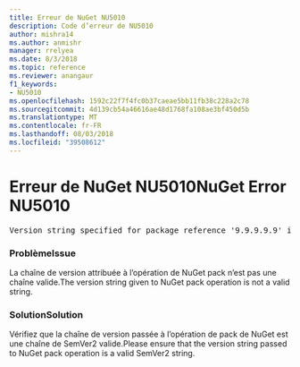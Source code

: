 ```yaml
---
title: Erreur de NuGet NU5010
description: Code d’erreur de NU5010
author: mishra14
ms.author: anmishr
manager: rrelyea
ms.date: 8/3/2018
ms.topic: reference
ms.reviewer: anangaur
f1_keywords:
- NU5010
ms.openlocfilehash: 1592c22f7f4fc0b37caeae5bb11fb38c228a2c78
ms.sourcegitcommit: 4d139cb54a46616ae48d1768fa108ae3bf450d5b
ms.translationtype: MT
ms.contentlocale: fr-FR
ms.lasthandoff: 08/03/2018
ms.locfileid: "39508612"
---
```

# <a name="nuget-error-nu5010"></a><span data-ttu-id="3ec5d-103">Erreur de NuGet NU5010</span><span class="sxs-lookup"><span data-stu-id="3ec5d-103">NuGet Error NU5010</span></span>
<pre>Version string specified for package reference '9.9.9.9.9' is invalid.</pre>

### <a name="issue"></a><span data-ttu-id="3ec5d-104">Problème</span><span class="sxs-lookup"><span data-stu-id="3ec5d-104">Issue</span></span>

<span data-ttu-id="3ec5d-105">La chaîne de version attribuée à l’opération de NuGet pack n’est pas une chaîne valide.</span><span class="sxs-lookup"><span data-stu-id="3ec5d-105">The version string given to NuGet pack operation is not a valid string.</span></span>


### <a name="solution"></a><span data-ttu-id="3ec5d-106">Solution</span><span class="sxs-lookup"><span data-stu-id="3ec5d-106">Solution</span></span>

<span data-ttu-id="3ec5d-107">Vérifiez que la chaîne de version passée à l’opération de pack de NuGet est une chaîne de SemVer2 valide.</span><span class="sxs-lookup"><span data-stu-id="3ec5d-107">Please ensure that the version string passed to NuGet pack operation is a valid SemVer2 string.</span></span>

